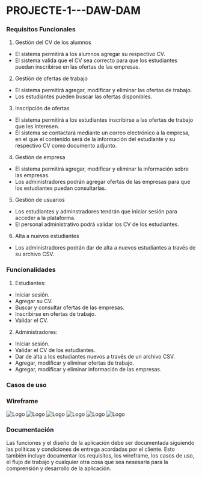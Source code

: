 # PROJECTE-1---DAW-DAM

### Requisitos Funcionales

1. Gestión del CV de los alumnos

- El sistema permitirá a los alumnos agregar su respectivo CV.
- El sistema  valida que el CV sea correcto para que los estudiantes puedan inscribirse en las ofertas de las empresas.

2. Gestión de ofertas de trabajo

- El sistema permitirá agregar, modificar y eliminar las ofertas de trabajo.
- Los estudiantes pueden buscar las ofertas disponibles.

3. Inscripción de ofertas

- El sistema permitirá a los estudiantes inscribirse a las ofertas de trabajo que les interesen.
- El sistema se contactará mediante un correo electrónico a la empresa, en el que el contenido será de la información del estudiante y su respectivo CV como documento adjunto.

4. Gestión de empresa 

- El sistema permitirá agregar, modificar y eliminar la información sobre las empresas.
- Los administradores podrán agregar ofertas de las empresas para que los estudiantes puedan consultarlas.

5. Gestión de usuarios

- Los estudiantes y adminstradores tendrán que iniciar sesión para acceder a la plataforma.
- El personal administrativo podrá validar los CV de los estudiantes.

6. Alta a nuevos estudiantes

- Los administradores podrán dar de alta a nuevos estudiantes a través de su archivo CSV.

### Funcionalidades

1. Estudiantes:

- Iniciar sesión.
- Agregar su CV.
- Buscar y consultar ofertas de las empresas.
- Inscribirse en ofertas de trabajo.
- Validar el CV.

2. Administradores:

- Iniciar sesión.
- Validar el CV de los estudiantes.
- Dar de alta a los estudiantes nuevos a través de un archivo CSV.
- Agregar, modificar y eliminar ofertas de trabajo.
- Agregar, modificar y eliminar información de las empresas.

### Casos de uso

### Wireframe

![Logo](/Wireframe/w1.jpg)
![Logo](/Wireframe/w2.jpg)
![Logo](/Wireframe/w3.jpg)
![Logo](/Wireframe/w4.jpg)
![Logo](/Wireframe/w5.jpg)
![Logo](/Wireframe/w6.jpg)
### Documentación 

Las funciones y el diseño de la aplicación debe ser documentada siguiendo las políticas y condiciones de entrega acordadas por el cliente. Esto también incluye documentar los requisitos, los wireframe, los casos de uso, el flujo de trabajo y cualquier otra cosa que sea nesesaria para la comprensión y desarrollo de la aplicación.


